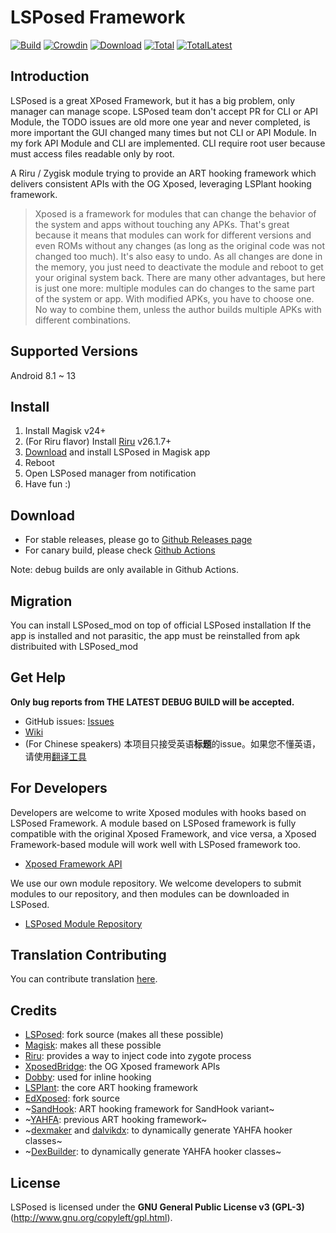 # LSPosed Framework

[![Build](https://img.shields.io/github/actions/workflow/status/mywalkb/LSPosed_mod/core.yml?branch=main&event=push&logo=github&label=Build)](https://github.com/mywalkb/LSPosed_mod/actions/workflows/core.yml?query=event%3Apush+branch%3Amain+is%3Acompleted) [![Crowdin](https://img.shields.io/badge/Localization-Crowdin-blueviolet?logo=Crowdin)](https://lsposed.crowdin.com/lsposed) [![Download](https://img.shields.io/github/v/release/mywalkb/LSPosed_mod?color=orange&logoColor=orange&label=Download&logo=DocuSign)](https://github.com/mywalkb/LSPosed_mod/releases/latest) [![Total](https://shields.io/github/downloads/mywalkb/LSPosed_mod/total?logo=Bookmeter&label=Counts&logoColor=yellow&color=yellow)](https://github.com/mywalkb/LSPosed_mod/releases) [![TotalLatest](https://img.shields.io/github/downloads/mywalkb/LSPosed_mod/latest/total?label=Counts%20for%20latest&logo=Bookmeter)](https://github.com/mywalkb/LSPosed_mod/releases/latest)

## Introduction 

LSPosed is a great XPosed Framework, but it has a big problem, only manager can manage scope. 
LSPosed team don't accept PR for CLI or API Module, the TODO issues are old more one year and never completed, is more important the GUI changed many times but not CLI or API Module.
In my fork API Module and CLI are implemented. CLI require root user because must access files readable only by root.

A Riru / Zygisk module trying to provide an ART hooking framework which delivers consistent APIs with the OG Xposed, leveraging LSPlant hooking framework.

> Xposed is a framework for modules that can change the behavior of the system and apps without touching any APKs. That's great because it means that modules can work for different versions and even ROMs without any changes (as long as the original code was not changed too much). It's also easy to undo. As all changes are done in the memory, you just need to deactivate the module and reboot to get your original system back. There are many other advantages, but here is just one more: multiple modules can do changes to the same part of the system or app. With modified APKs, you have to choose one. No way to combine them, unless the author builds multiple APKs with different combinations.

## Supported Versions

Android 8.1 ~ 13

## Install

1. Install Magisk v24+
2. (For Riru flavor) Install [Riru](https://github.com/RikkaApps/Riru/releases/latest) v26.1.7+
3. [Download](#download) and install LSPosed in Magisk app
4. Reboot
5. Open LSPosed manager from notification
6. Have fun :)

## Download

- For stable releases, please go to [Github Releases page](https://github.com/mywalkb/LSPosed_mod/releases)
- For canary build, please check [Github Actions](https://github.com/mywalkb/LSPosed_mod/actions)

Note: debug builds are only available in Github Actions.

## Migration

You can install LSPosed_mod on top of official LSPosed installation
If the app is installed and not parasitic, the app must be reinstalled from apk distribuited with LSPosed_mod

## Get Help

**Only bug reports from **THE LATEST DEBUG BUILD** will be accepted.**
- GitHub issues: [Issues](https://github.com/mywalkb/LSPosed_mod/issues/)
- [Wiki](https://github.com/mywalkb/LSPosed_mod/wiki)
- (For Chinese speakers) 本项目只接受英语**标题**的issue。如果您不懂英语，请使用[翻译工具](https://www.deepl.com/zh/translator)

## For Developers

Developers are welcome to write Xposed modules with hooks based on LSPosed Framework. A module based on LSPosed framework is fully compatible with the original Xposed Framework, and vice versa, a Xposed Framework-based module will work well with LSPosed framework too.

- [Xposed Framework API](https://api.xposed.info/)

We use our own module repository. We welcome developers to submit modules to our repository, and then modules can be downloaded in LSPosed.

- [LSPosed Module Repository](https://github.com/Xposed-Modules-Repo)

## Translation Contributing

You can contribute translation [here](https://lsposed.crowdin.com/lsposed).

## Credits 

- [LSPosed](https://github.com/LSPosed/LSPosed): fork source (makes all these possible)
- [Magisk](https://github.com/topjohnwu/Magisk/): makes all these possible
- [Riru](https://github.com/RikkaApps/Riru): provides a way to inject code into zygote process
- [XposedBridge](https://github.com/rovo89/XposedBridge): the OG Xposed framework APIs
- [Dobby](https://github.com/jmpews/Dobby): used for inline hooking
- [LSPlant](https://github.com/LSPosed/LSPlant): the core ART hooking framework
- [EdXposed](https://github.com/ElderDrivers/EdXposed): fork source
- ~[SandHook](https://github.com/ganyao114/SandHook/): ART hooking framework for SandHook variant~
- ~[YAHFA](https://github.com/rk700/YAHFA): previous ART hooking framework~
- ~[dexmaker](https://github.com/linkedin/dexmaker) and [dalvikdx](https://github.com/JakeWharton/dalvik-dx): to dynamically generate YAHFA hooker classes~
- ~[DexBuilder](https://github.com/LSPosed/DexBuilder): to dynamically generate YAHFA hooker classes~

## License

LSPosed is licensed under the **GNU General Public License v3 (GPL-3)** (http://www.gnu.org/copyleft/gpl.html).
